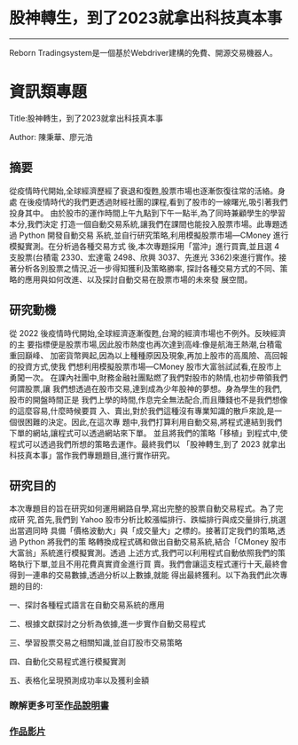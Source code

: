 # 股神轉生，到了2023就拿出科技真本事
---
Reborn Tradingsystem是一個基於Webdriver建構的免費、開源交易機器人。

# 資訊類專題
Title:股神轉生，到了2023就拿出科技真本事 

Author: 陳秉華、廖元浩
## 摘要
從疫情時代開始,全球經濟歷經了衰退和復甦,股票市場也逐漸恢復往常的活絡。身處
在後疫情時代的我們更透過財經社團的課程,看到了股市的一線曙光,吸引著我們投身其中。
由於股市的運作時間上午九點到下午一點半,為了同時兼顧學生的學習本分,我們決定
打造一個自動交易系統,讓我們在課間也能投入股票市場。此專題透過 Python 開發自動交易
系統,並自行研究策略,利用模擬股票市場—CMoney 進行模擬實測。在分析過各種交易方式
後,本次專題採用「當沖」進行買賣,並且選 4 支股票(台積電 2330、宏達電 2498、欣興
3037、先進光 3362)來進行實作。接著分析各別股票之情況,近一步得知獲利及策略勝率,
探討各種交易方式的不同、策略的應用與如何改進、以及探討自動交易在股票市場的未來發
展空間。
## 研究動機
從 2022 後疫情時代開始,全球經濟逐漸復甦,台灣的經濟市場也不例外。反映經濟的主
要指標便是股票市場,因此股市熱度也再次達到高峰:像是航海王熱潮,台積電重回巔峰、
加密貨幣興起,因為以上種種原因及現象,再加上股市的高風險、高回報的投資方式,使我
們想利用模擬股票市場—CMoney 股市大富翁試試看,在股市上勇闖一次。
在課內社團中,財務金融社團點燃了我們對股市的熱情,也初步帶領我們何謂股票,讓
我們想透過在股市交易,達到成為少年股神的夢想。身為學生的我們,股市的開盤時間正是
我們上學的時間,作息完全無法配合,而且賺錢也不是我們想像的這麼容易,什麼時候要買
入、賣出,對於我們這種沒有專業知識的散戶來說,是一個很困難的決定。因此,在這次專
題中,我們打算利用自動交易,將程式連結到我們下單的網站,讓程式可以透過網站來下單。
並且將我們的策略「移植」到程式中,使程式可以透過我們所想的策略去運作。最終我們以
「股神轉生,到了 2023 就拿出科技真本事」當作我們專題題目,進行實作研究。
## 研究目的
本次專題目的旨在研究如何運用網路自學,寫出完整的股票自動交易程式。為了完成研
究,首先,我們到 Yahoo 股市分析比較漲幅排行、跌幅排行與成交量排行,挑選出當週同時
具備「價格波動大」與「成交量大」之標的。接著訂定我們的策略,透過 Python 將我們的策
略轉換成程式碼和做出自動交易系統,結合「CMoney 股市大富翁」系統進行模擬實測。透過
上述方式,我們可以利用程式自動依照我們的策略執行下單,並且不用花費真實資金進行買
賣。我們會讓這支程式運行十天,最終會得到一連串的交易數據,透過分析以上數據,就能
得出最終獲利。以下為我們此次專題的目的:

一、探討各種程式語言在自動交易系統的應用

二、根據文獻探討之分析為依據,進一步實作自動交易程式

三、學習股票交易之相關知識,並自訂股市交易策略

四、自動化交易程式進行模擬實測

五、表格化呈現預測成功率以及獲利金額

### 瞭解更多可至[作品說明書](https://drive.google.com/file/d/1FIdNwWKYgLEuVhfYGugTnNS4XcT4KecK/view)
### [作品影片](https://drive.google.com/file/d/1vE6ZJf0-ZLRPJsaJxqFLz6aP4XR0oIal/view)

